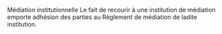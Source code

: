 Médiation institutionnelle
Le fait de recourir à une institution de médiation emporte adhésion des parties au
Règlement de médiation de ladite institution.